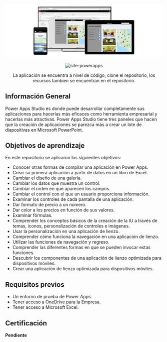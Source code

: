 <div align="center">  
 <img src="Resources/powerapps.png" alt="Power-Apps" width="800"> 

 ![site-powerapps]
    
 <p align="center">
    La aplicación se encuentra a nivel de código, clone el repositorio, los recursos tambien se encuentran en el repositorio.
 </p>
</div>


## Información General
Power Apps Studio es donde puede desarrollar completamente sus aplicaciones para hacerlas más eficaces como herramienta empresarial y hacerlas más atractivas. Power Apps Studio tiene tres paneles que hacen que la creación de aplicaciones se parezca más a crear un lote de diapositivas en Microsoft PowerPoint.

## Objetivos de aprendizaje
En este repositorio se aplicaron los siguientes objetivos:

* Conocer otras formas de compilar una aplicación en Power Apps.
* Crear su primera aplicación a partir de datos en un libro de Excel.
* Cambiar el diseño de una galería.
* Cambiar los datos que muestra un control.
* Cambiar el orden en que aparecen los campos.
* Cambiar el control con el que un usuario proporciona información.
* Examinar los controles de cada pantalla de una aplicación.
* Dar formato de precio a un número.
* Dar color a los precios en función de sus valores.
* Examinar fórmulas.
* Comprender los conceptos básicos de la creación de la IU a través de temas, iconos, personalización de controles e imágenes.
* Usar la personalización en una aplicación de lienzo.
* Comprender cómo funciona la navegación en una aplicación de lienzo.
* Utilizar las funciones de navegación y regreso.
* Comprender las diferentes formas en que se pueden invocar estas funciones.
* Descubrir los componentes de una aplicación de lienzo optimizada para dispositivos móviles.
* Crear una aplicación de lienzo optimizada para dispositivos móviles.

## Requisitos previos
* Un entorno de prueba de Power Apps.
* Tener acceso a OneDrive para la Empresa.
* Tener acceso a Microsoft Excel.

## Certificación
**Pendiente**

<!-- MARKDOWN LINKS & IMAGES -->
[site-powerapps]: https://img.shields.io/badge/Site-https%3A%2F%2Flearn.microsoft.com%2Fes--es%2Ftraining%2Fpowerplatform%2Fpower--apps-blue